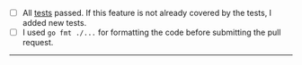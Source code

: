 - [ ] All [tests](https://github.com/jfrog/jfrog-apps-config/actions/workflows/test.yml) passed. If this feature is not already covered by the tests, I added new tests.
- [ ] I used `go fmt ./...` for formatting the code before submitting the pull request.

---

